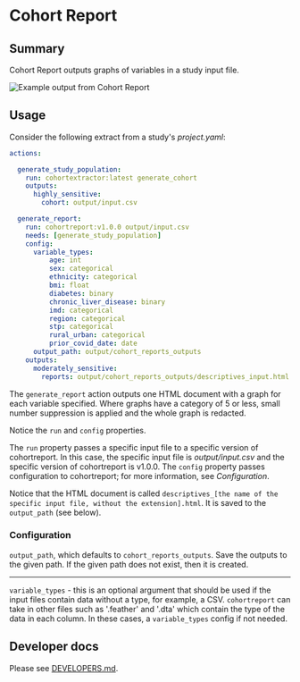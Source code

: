 # Cohort Report

## Summary

Cohort Report outputs graphs of variables in a study input file.

![Example output from Cohort Report](https://user-images.githubusercontent.com/477263/135131698-615d25b7-ba1b-419b-92d7-58bb9aa828a7.png)

## Usage

Consider the following extract from a study's *project.yaml*:

```yaml
actions:

  generate_study_population:
    run: cohortextractor:latest generate_cohort
    outputs:
      highly_sensitive:
        cohort: output/input.csv

  generate_report:
    run: cohortreport:v1.0.0 output/input.csv
    needs: [generate_study_population]
    config:
      variable_types:
          age: int
          sex: categorical
          ethnicity: categorical
          bmi: float
          diabetes: binary
          chronic_liver_disease: binary
          imd: categorical
          region: categorical
          stp: categorical
          rural_urban: categorical
          prior_covid_date: date
      output_path: output/cohort_reports_outputs
    outputs:
      moderately_sensitive:
        reports: output/cohort_reports_outputs/descriptives_input.html
```

The `generate_report` action outputs one HTML document with a graph for each variable specified.
Where graphs have a category of 5 or less, small number suppression is applied and the
whole graph is redacted.

Notice the `run` and `config` properties.

The `run` property passes a specific input file to a specific version of cohortreport.
In this case, the specific input file is *output/input.csv* and the specific version of cohortreport is v1.0.0.
The `config` property passes configuration to cohortreport; for more information, see *Configuration*.

Notice that the HTML document is called `descriptives_[the name of the specific input file, without the extension].html`.
It is saved to the `output_path` (see below).

### Configuration

`output_path`, which defaults to `cohort_reports_outputs`.
Save the outputs to the given path.
If the given path does not exist, then it is created.

---

`variable_types` - this is an optional argument that should be used if the input files
contain data without a type, for example, a CSV. `cohortreport` can take in other files
such as '.feather' and '.dta' which contain the type of the data in each column. In these
cases, a `variable_types` config if not needed.

## Developer docs

Please see [DEVELOPERS.md](DEVELOPERS.md).
